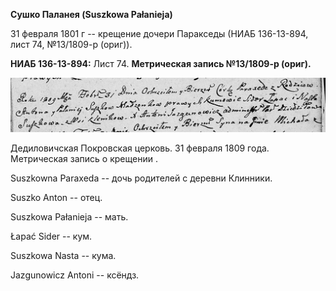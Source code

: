 **Сушко Паланея (Suszkowa Pałanieja)**

31 февраля 1801 г -- крещение дочери Паракседы (НИАБ 136-13-894, лист
74, №13/1809-р (ориг)).

**НИАБ 136-13-894:** Лист 74. **Метрическая запись №13/1809-р (ориг).**

![](./media/b694363ee7e6ec749a4a9b9382b54335fbc3f222.png)

Дедиловичская Покровская церковь. 31 февраля 1809 года. Метрическая
запись о крещении .

Suszkowna Paraxeda -- дочь родителей с деревни Клинники.

Suszko Anton -- отец.

Suszkowa Pałanieja -- мать.

Łapać Sider -- кум.

Suszkowa Nasta -- кума.

Jazgunowicz Antoni -- ксёндз.
